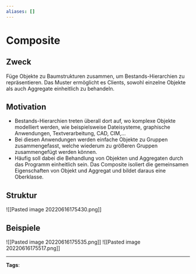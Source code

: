 ```yaml
---
aliases: []
---
```


# Composite

## Zweck

Füge Objekte zu Baumstrukturen zusammen, um Bestands-Hierarchien zu repräsentieren. Das Muster ermöglicht es Clients, sowohl einzelne Objekte als auch Aggregate einheitlich zu behandeln.

## Motivation

- Bestands-Hierarchien treten überall dort auf, wo komplexe Objekte modelliert werden, wie beispielsweise Dateisysteme, graphische Anwendungen, Textverarbeitung, CAD, CIM,...
- Bei diesen Anwendungen werden einfache Objekte zu Gruppen zusammengefasst, welche wiederum zu größeren Gruppen zusammengefügt werden können.
- Häufig soll dabei die Behandlung von Objekten und Aggregaten durch das Programm einheitlich sein. Das Composite isoliert die gemeinsamen Eigenschaften von Objekt und Aggregat und bildet daraus eine Oberklasse.

## Struktur

![[Pasted image 20220616175430.png]]

## Beispiele

![[Pasted image 20220616175535.png]]
![[Pasted image 20220616175517.png]]

---

**Tags**:
